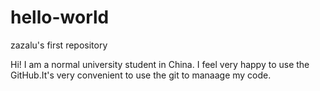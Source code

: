 # hello-world
zazalu's first repository

Hi! I am a normal university student in China. I feel very happy to use the GitHub.It's very convenient to use the git to manaage my code.
